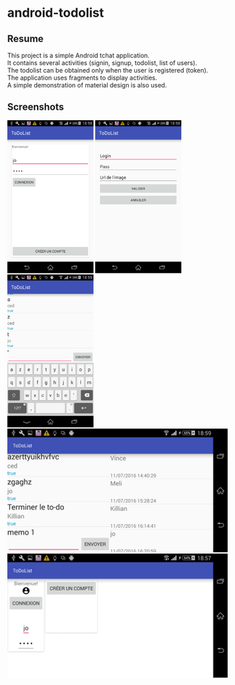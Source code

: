 # android-todolist

Resume 
---
This project is a simple Android tchat application.<br/>
It contains several activities (signin, signup, todolist, list of users).<br/> 
The todolist can be obtained only when the user is registered (token). <br/>
The application uses fragments to display activities.<br/> 
A simple demonstration of material design is also used. 

Screenshots 
---
<img src="https://github.com/jvanhouteghem/android-todolist/raw/master/screenshots/Screenshot_2016-11-13-18-58-33.png" height="350">
<img src="https://github.com/jvanhouteghem/android-todolist/raw/master/screenshots/Screenshot_2016-11-13-18-58-45.png" height="350">
<img src="https://github.com/jvanhouteghem/android-todolist/raw/master/screenshots/Screenshot_2016-11-13-18-59-37.png" height="350">
<img src="https://github.com/jvanhouteghem/android-todolist/raw/master/screenshots/Screenshot_2016-11-13-18-59-19.png" width="598">
<img src="https://github.com/jvanhouteghem/android-todolist/raw/master/screenshots/Screenshot_2016-11-13-18-57-42.png" width="598">